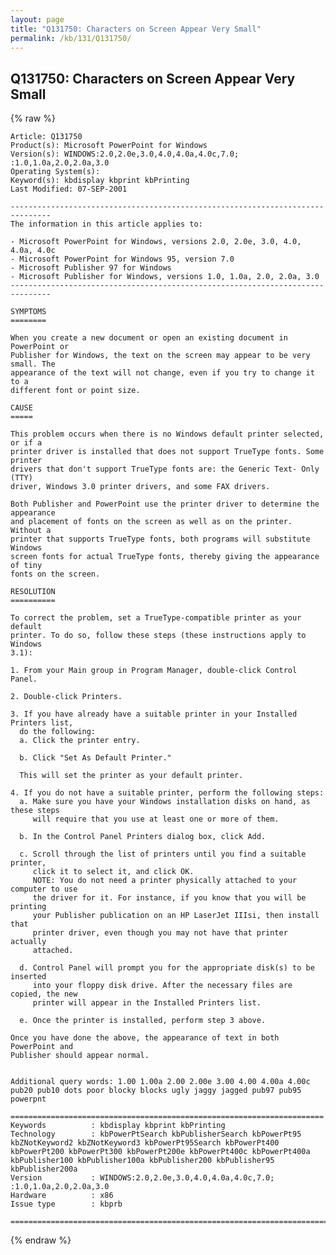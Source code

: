 ```yaml
---
layout: page
title: "Q131750: Characters on Screen Appear Very Small"
permalink: /kb/131/Q131750/
---
```


## Q131750: Characters on Screen Appear Very Small

{% raw %}

	Article: Q131750
	Product(s): Microsoft PowerPoint for Windows
	Version(s): WINDOWS:2.0,2.0e,3.0,4.0,4.0a,4.0c,7.0; :1.0,1.0a,2.0,2.0a,3.0
	Operating System(s): 
	Keyword(s): kbdisplay kbprint kbPrinting
	Last Modified: 07-SEP-2001
	
	-------------------------------------------------------------------------------
	The information in this article applies to:
	
	- Microsoft PowerPoint for Windows, versions 2.0, 2.0e, 3.0, 4.0, 4.0a, 4.0c 
	- Microsoft PowerPoint for Windows 95, version 7.0 
	- Microsoft Publisher 97 for Windows 
	- Microsoft Publisher for Windows, versions 1.0, 1.0a, 2.0, 2.0a, 3.0 
	-------------------------------------------------------------------------------
	
	SYMPTOMS
	========
	
	When you create a new document or open an existing document in PowerPoint or
	Publisher for Windows, the text on the screen may appear to be very small. The
	appearance of the text will not change, even if you try to change it to a
	different font or point size.
	
	CAUSE
	=====
	
	This problem occurs when there is no Windows default printer selected, or if a
	printer driver is installed that does not support TrueType fonts. Some printer
	drivers that don't support TrueType fonts are: the Generic Text- Only (TTY)
	driver, Windows 3.0 printer drivers, and some FAX drivers.
	
	Both Publisher and PowerPoint use the printer driver to determine the appearance
	and placement of fonts on the screen as well as on the printer. Without a
	printer that supports TrueType fonts, both programs will substitute Windows
	screen fonts for actual TrueType fonts, thereby giving the appearance of tiny
	fonts on the screen.
	
	RESOLUTION
	==========
	
	To correct the problem, set a TrueType-compatible printer as your default
	printer. To do so, follow these steps (these instructions apply to Windows
	3.1):
	
	1. From your Main group in Program Manager, double-click Control Panel.
	
	2. Double-click Printers.
	
	3. If you have already have a suitable printer in your Installed Printers list,
	  do the following:
	  a. Click the printer entry.
	
	  b. Click "Set As Default Printer."
	
	  This will set the printer as your default printer.
	
	4. If you do not have a suitable printer, perform the following steps:
	  a. Make sure you have your Windows installation disks on hand, as these steps
	     will require that you use at least one or more of them.
	
	  b. In the Control Panel Printers dialog box, click Add.
	
	  c. Scroll through the list of printers until you find a suitable printer,
	     click it to select it, and click OK.
	     NOTE: You do not need a printer physically attached to your computer to use
	     the driver for it. For instance, if you know that you will be printing
	     your Publisher publication on an HP LaserJet IIIsi, then install that
	     printer driver, even though you may not have that printer actually
	     attached.
	
	  d. Control Panel will prompt you for the appropriate disk(s) to be inserted
	     into your floppy disk drive. After the necessary files are copied, the new
	     printer will appear in the Installed Printers list.
	
	  e. Once the printer is installed, perform step 3 above.
	
	Once you have done the above, the appearance of text in both PowerPoint and
	Publisher should appear normal.
	
	
	Additional query words: 1.00 1.00a 2.00 2.00e 3.00 4.00 4.00a 4.00c pub20 pub10 dots poor blocky blocks ugly jaggy jagged pub97 pub95 powerpnt
	
	======================================================================
	Keywords          : kbdisplay kbprint kbPrinting 
	Technology        : kbPowerPtSearch kbPublisherSearch kbPowerPt95 kbZNotKeyword2 kbZNotKeyword3 kbPowerPt95Search kbPowerPt400 kbPowerPt200 kbPowerPt300 kbPowerPt200e kbPowerPt400c kbPowerPt400a kbPublisher100 kbPublisher100a kbPublisher200 kbPublisher95 kbPublisher200a
	Version           : WINDOWS:2.0,2.0e,3.0,4.0,4.0a,4.0c,7.0; :1.0,1.0a,2.0,2.0a,3.0
	Hardware          : x86
	Issue type        : kbprb
	
	=============================================================================
	

{% endraw %}
